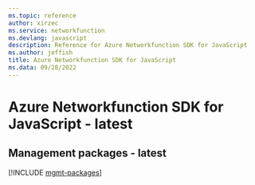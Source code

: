 ```yaml
---
ms.topic: reference
author: xirzec
ms.service: networkfunction
ms.devlang: javascript
description: Reference for Azure Networkfunction SDK for JavaScript
ms.author: jeffish
title: Azure Networkfunction SDK for JavaScript
ms.data: 09/28/2022
---
```

# Azure Networkfunction SDK for JavaScript - latest

## Management packages - latest
[!INCLUDE [mgmt-packages](networkfunction-mgmt-index.md)]
